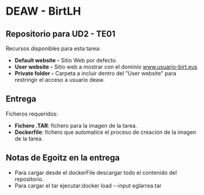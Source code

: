 # DEAW - BirtLH

## Repositorio para UD2 - TE01

Recursos disponibles para esta tarea:

- **Default website -** Sitio Web por defecto.
- **User website -** Sitio web a mostrar con el dominio www.usuario-birt.eus
- **Private folder -** Carpeta a incluir dentro del "User website" para restringir el acceso a usuario deaw.

## Entrega
Ficheros requeridos:
- **Fichero .TAR**: fichero para la imagen de la tarea.
- **Dockerfile**: fichero que automatice el proceso de creación de la imagen de la tarea.

## Notas de Egoitz en la entrega
- Para cargar desde el dockerFile descargar todo el contenido del repositorio.
- Para cargar el tar ejecutar:docker load --input eglarrea.tar
